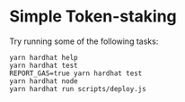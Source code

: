 # Simple Token-staking

Try running some of the following tasks:

```shell
yarn hardhat help
yarn hardhat test
REPORT_GAS=true yarn hardhat test
yarn hardhat node
yarn hardhat run scripts/deploy.js
```
